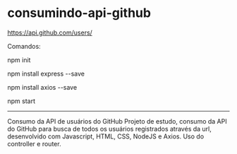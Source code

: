 # consumindo-api-github

https://api.github.com/users/ 

Comandos:

npm init

npm install express --save

npm install axios --save

npm start

------
Consumo da API de usuários do GitHub
Projeto de estudo, consumo da API do GitHub para busca de todos os usuários registrados através da url, desenvolvido com Javascript, HTML, CSS, NodeJS e Axios. Uso do controller e router.
